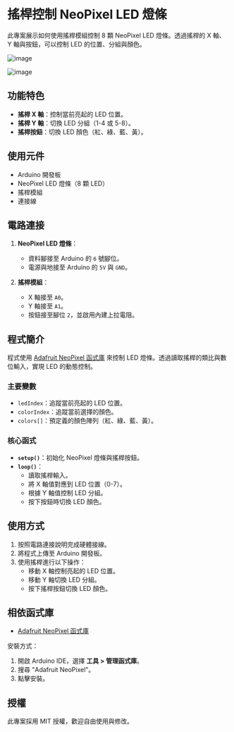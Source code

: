 # 搖桿控制 NeoPixel LED 燈條

此專案展示如何使用搖桿模組控制 8 顆 NeoPixel LED 燈條。透過搖桿的 X 軸、Y 軸與按鈕，可以控制 LED 的位置、分組與顏色。

![image](https://media4.giphy.com/media/v1.Y2lkPTc5MGI3NjExaHk4NncxenBpdHZ2ZGM4aWM2NGF5eW96Zng2d2I1bDBvZTQ0czNsdiZlcD12MV9pbnRlcm5hbF9naWZfYnlfaWQmY3Q9Zw/WVsStBPtDfpqbqP9sl/giphy.gif)

![image]()

## 功能特色

- **搖桿 X 軸**：控制當前亮起的 LED 位置。
- **搖桿 Y 軸**：切換 LED 分組（1-4 或 5-8）。
- **搖桿按鈕**：切換 LED 顏色（紅、綠、藍、黃）。

## 使用元件

- Arduino 開發板
- NeoPixel LED 燈條（8 顆 LED）
- 搖桿模組
- 連接線

## 電路連接

1. **NeoPixel LED 燈條**：
   - 資料腳接至 Arduino 的 `6` 號腳位。
   - 電源與地接至 Arduino 的 `5V` 與 `GND`。

2. **搖桿模組**：
   - X 軸接至 `A0`。
   - Y 軸接至 `A1`。
   - 按鈕接至腳位 `2`，並啟用內建上拉電阻。

## 程式簡介

程式使用 [Adafruit NeoPixel 函式庫](https://github.com/adafruit/Adafruit_NeoPixel) 來控制 LED 燈條。透過讀取搖桿的類比與數位輸入，實現 LED 的動態控制。

### 主要變數

- `ledIndex`：追蹤當前亮起的 LED 位置。
- `colorIndex`：追蹤當前選擇的顏色。
- `colors[]`：預定義的顏色陣列（紅、綠、藍、黃）。

### 核心函式

- **`setup()`**：初始化 NeoPixel 燈條與搖桿按鈕。
- **`loop()`**：
  - 讀取搖桿輸入。
  - 將 X 軸值對應到 LED 位置（0-7）。
  - 根據 Y 軸值控制 LED 分組。
  - 按下按鈕時切換 LED 顏色。

## 使用方式

1. 按照電路連接說明完成硬體接線。
2. 將程式上傳至 Arduino 開發板。
3. 使用搖桿進行以下操作：
   - 移動 X 軸控制亮起的 LED 位置。
   - 移動 Y 軸切換 LED 分組。
   - 按下搖桿按鈕切換 LED 顏色。

## 相依函式庫

- [Adafruit NeoPixel 函式庫](https://github.com/adafruit/Adafruit_NeoPixel)

安裝方式：
1. 開啟 Arduino IDE，選擇 **工具 > 管理函式庫**。
2. 搜尋 "Adafruit NeoPixel"。
3. 點擊安裝。

## 授權

此專案採用 MIT 授權，歡迎自由使用與修改。
